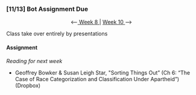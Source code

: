 ### [11/13] Bot Assignment Due

<p align="center"> <--<a href="https://github.com/giladlotan/itpmssd/blob/master/Week_8/README.md"> Week 8 </a> | <a href="https://github.com/giladlotan/itpmssd/blob/master/Week_10/README.md"> Week 10 </a> --> </p>

Class take over entirely by presentations

#### Assignment


_Reading for next week_
- Geoffrey Bowker & Susan Leigh Star, "Sorting Things Out” (Ch 6: “The Case of Race Categorization and Classification Under Apartheid”) (Dropbox)

